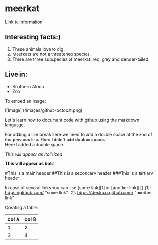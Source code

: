 # meerkat
 [Link to information](https://www.zoo.org.au/melbourne/animals/meerkat)  
 ## Interesting facts:)
 1. These animals love to dig.
2.  Meerkats are not a threatened species.
3.  There are three subspecies of meerkat: red, grey and slender-tailed. 

## Live in:
- Southern Africa
- Zoo

To embed an image:

![Image] (/images/github-octocat.png)

Let's learn how to document code with github using the markdown language. 

For adding a line break here we need to add a double space at the end of the previous line.
Here I didn't add doubes space.  
Here I added a double space.

*This will appear as italicized*

**This will appear as bold**

#This is a main header
##This is a secondary header
###This is a tertiary header

In case of several links you can use [some link][1] or [another link][2]
[1]: https://github.com/ "some link"
[2]: https://desktop.github.com/ "another link"

Creating a table:

col A | col B
-------|--------
1 | 2
3 | 4


